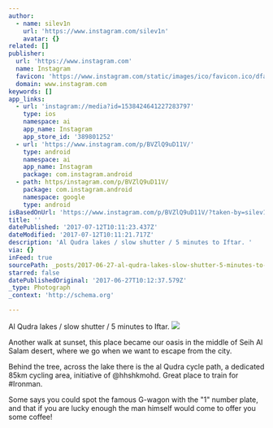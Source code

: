 ```yaml
---
author:
  - name: silev1n
    url: 'https://www.instagram.com/silev1n'
    avatar: {}
related: []
publisher:
  url: 'https://www.instagram.com'
  name: Instagram
  favicon: 'https://www.instagram.com/static/images/ico/favicon.ico/dfa85bb1fd63.ico'
  domain: www.instagram.com
keywords: []
app_links:
  - url: 'instagram://media?id=1538424641227283797'
    type: ios
    namespace: ai
    app_name: Instagram
    app_store_id: '389801252'
  - url: 'https://www.instagram.com/p/BVZlQ9uD11V/'
    type: android
    namespace: ai
    app_name: Instagram
    package: com.instagram.android
  - path: https/instagram.com/p/BVZlQ9uD11V/
    package: com.instagram.android
    namespace: google
    type: android
isBasedOnUrl: 'https://www.instagram.com/p/BVZlQ9uD11V/?taken-by=silev1n'
title: ''
datePublished: '2017-07-12T10:11:23.437Z'
dateModified: '2017-07-12T10:11:21.717Z'
description: 'Al Qudra lakes / slow shutter / 5 minutes to Iftar. '
via: {}
inFeed: true
sourcePath: _posts/2017-06-27-al-qudra-lakes-slow-shutter-5-minutes-to-iftar.md
starred: false
datePublishedOriginal: '2017-06-27T10:12:37.579Z'
_type: Photograph
_context: 'http://schema.org'

---
```

Al Qudra lakes / slow shutter / 5 minutes to Iftar. ![](https://imgflo.herokuapp.com/graph/2b2431f8e7ba7b0/d4a9355a01d16e892463ba9b583a1668/noop.jpg?input=https%3A%2F%2Fscontent.cdninstagram.com%2Ft51.2885-15%2Fs640x640%2Fsh0.08%2Fe35%2F19227257_142392129656853_2224611704333926400_n.jpg)

Another walk at sunset, this place became our oasis in the middle of Seih Al Salam desert, where we go when we want to escape from the city. 

Behind the tree, across the lake there is the al Qudra cycle path, a dedicated 85km cycling area, initiative of @hhshkmohd. Great place to train for \#Ironman. 

Some says you could spot the famous G-wagon with the "1" number plate, and that if you are lucky enough the man himself would come to offer you some coffee!